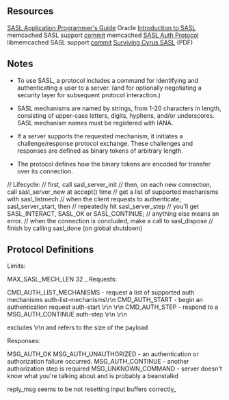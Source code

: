 
## Resources

[SASL Application Programmer's Guide](http://www.cyrusimap.org/docs/cyrus-sasl/2.1.23/programming.php)
Oracle [Introduction to SASL](http://download.oracle.com/docs/cd/E19963-01/html/819-2145/sasl.intro.20.html)
memcached SASL support [commit](https://github.com/memcached/memcached/commit/f1307c4d9cadb94076a99cc2f88a00f7e0b4161f)
memcached [SASL Auth Protocol](http://code.google.com/p/memcached/wiki/SASLAuthProtocol)
libmemcached SASL support [commit](http://bazaar.launchpad.net/~trond-norbye/libmemcached/sasl/revision/802#libmemcached/sasl.c)
[Surviving Cyrus SASL](http://postfix.state-of-mind.de/patrick.koetter/surviving_cyrus_sasl.pdf) (PDF)

## Notes

- To use SASL, a protocol includes a command for identifying and authenticating a user to a server. (and for optionally negotiating a security layer for subsequent protocol interaction.)

- SASL mechanisms are named by strings, from 1-20 characters in length, consisting of upper-case letters, digits, hyphens, and/or underscores. SASL mechanism names must be registered with IANA.

- If a server supports the requested mechanism, it initiates a challenge/response protocol exchange. These challenges and responses are defined as binary tokens of arbitrary length.

- The protocol defines how the binary tokens are encoded for transfer over its connection.


// Lifecycle:
//   first, call sasl_server_init
//   then, on each new connection, call sasl_server_new at accept() time
//   get a list of supported mechanisms with sasl_listmech
//   when the client requests to authenticate, sasl_server_start, then
//      repeatedly hit sasl_server_step
//      you'll get SASL_INTERACT, SASL_OK or SASL_CONTINUE; 
//         anything else means an error.
//   when the connection is concluded, make a call to sasl_dispose
//   finish by calling sasl_done (on global shutdown)

## Protocol Definitions

Limits:

MAX_SASL_MECH_LEN 32
_
Requests:

CMD_AUTH_LIST_MECHANISMS - request a list of supported auth mechanisms
   auth-list-mechanisms\r\n
CMD_AUTH_START - begin an authentication request
   auth-start <mechanism> <bytes>\r\n
   <auth data>\r\n
CMD_AUTH_STEP - respond to a MSG_AUTH_CONTINUE
   auth-step <bytes>\r\n
   <auth data>\r\n
  
<bytes> excludes \r\n and refers to the size of the <auth data> payload

Responses:

MSG_AUTH_OK
MSG_AUTH_UNAUTHORIZED - an authentication or authorization failure occurred.
MSG_AUTH_CONTINUE - another authorization step is required
MSG_UNKNOWN_COMMAND - server doesn't know what you're talking about and is probably a beanstalkd

reply_msg seems to be not resetting input buffers correctly_